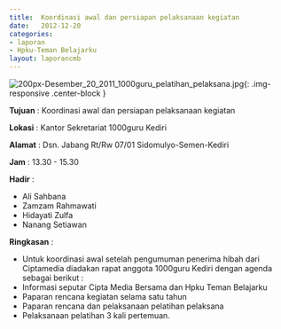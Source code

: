 ```yaml
---	
title: 	Koordinasi awal dan persiapan pelaksanaan kegiatan
date: 	2012-12-20
categories:	
- laporan	
- Hpku-Teman Belajarku	
layout: laporancmb	
---	
```

	
![200px-Desember_20_2011_1000guru_pelatihan_pelaksana.jpg](/uploads/200px-Desember_20_2011_1000guru_pelatihan_pelaksana.jpg){: .img-responsive .center-block }	
	
**Tujuan** :	Koordinasi awal dan persiapan pelaksanaan kegiatan
	
**Lokasi** :	Kantor Sekretariat 1000guru Kediri
	
**Alamat** : 	Dsn. Jabang Rt/Rw 07/01 Sidomulyo-Semen-Kediri
	
**Jam** :	13.30 - 15.30
	
**Hadir** :
*	Ali Sahbana
*	Zamzam Rahmawati
*	Hidayati Zulfa
*	Nanang Setiawan

**Ringkasan** :	
* Untuk koordinasi awal setelah pengumuman penerima hibah dari Ciptamedia diadakan rapat anggota 1000guru Kediri dengan agenda sebagai berikut :
*	Informasi seputar Cipta Media Bersama dan Hpku Teman Belajarku
*	Paparan rencana kegiatan selama satu tahun
*	Paparan rencana dan pelaksanaan pelatihan pelaksana
*	Pelaksanaan pelatihan 3 kali pertemuan.

